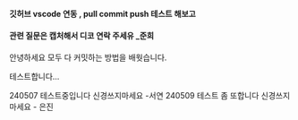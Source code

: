 ####  깃허브 vscode 연동 , pull commit push 테스트 해보고
####  관련 질문은 캡처해서 디코 연락 주세유 _준희

안녕하세요
모두 다 커밋하는 방법을 배웟습니다.

테스트합니다... 

240507 테스트중입니다 신경쓰지마세요 -서연
240509 테스트 좀 또합니다 신경쓰지 마세요 - 은진